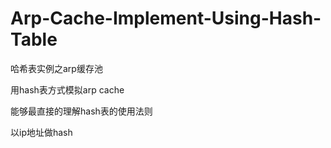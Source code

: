# Arp-Cache-Implement-Using-Hash-Table
哈希表实例之arp缓存池

用hash表方式模拟arp cache

能够最直接的理解hash表的使用法则

以ip地址做hash
